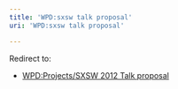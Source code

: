 ```yaml
---
title: 'WPD:sxsw talk proposal'
uri: 'WPD:sxsw talk proposal'

---
```

Redirect to:

-   [WPD:Projects/SXSW 2012 Talk proposal](/w/index.php?title=WPD:Projects/SXSW_2012_Talk_proposal&redirect=no)

